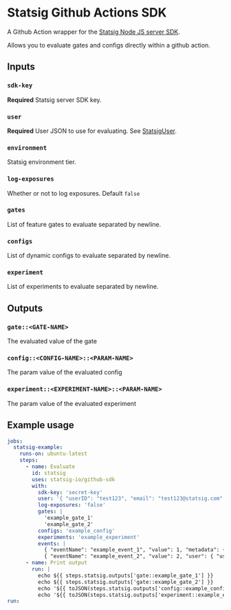 # Statsig Github Actions SDK

A Github Action wrapper for the [Statsig Node JS server SDK](https://github.com/statsig-io/node-js-server-sdk/).

Allows you to evaluate gates and configs directly within a github action.

## Inputs

### `sdk-key`

**Required** Statsig server SDK key.

### `user`

**Required** User JSON to use for evaluating. See [StatsigUser](https://docs.statsig.com/server/concepts/user).

### `environment`

Statsig environment tier.

### `log-exposures`

Whether or not to log exposures. Default `false`

### `gates`

List of feature gates to evaluate separated by newline.

### `configs`

List of dynamic configs to evaluate separated by newline.

### `experiment`

List of experiments to evaluate separated by newline.

## Outputs

### `gate::<GATE-NAME>`

The evaluated value of the gate

### `config::<CONFIG-NAME>::<PARAM-NAME>`

The param value of the evaluated config

### `experiment::<EXPERIMENT-NAME>::<PARAM-NAME>`

The param value of the evaluated experiment

## Example usage

```yaml
jobs:
  statsig-example:
    runs-on: ubuntu-latest
    steps:
      - name: Evaluate
        id: statsig
        uses: statsig-io/github-sdk
        with:
          sdk-key: 'secret-key'
          user: '{ "userID": "test123", "email": "test123@statsig.com" }'
          log-exposures: 'false'
          gates: | 
            'example_gate_1'
            'example_gate_2'
          configs: 'example_config'
          experiments: 'example_experiment'
          events: |
            { "eventName": "example_event_1", "value": 1, "metadata": { "some string": "string", "some number": 123} }
            { "eventName": "example_event_2", "value": 2, "user": { "userID": "test456", "email": "test456@statsig.com" } }
      - name: Print output
        run: |
          echo ${{ steps.statsig.outputs['gate::example_gate_1'] }}
          echo ${{ steps.statsig.outputs['gate::example_gate_2'] }}
          echo '${{ toJSON(steps.statsig.outputs['config::example_config::some key']) }}'
          echo '${{ toJSON(steps.statsig.outputs['experiment::example_experiment::some param']) }}'
run: 
```
